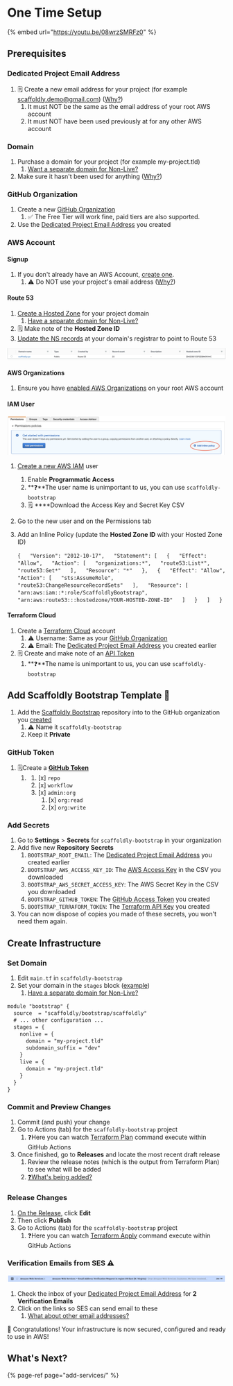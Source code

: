 # One Time Setup

{% embed url="https://youtu.be/08wrzSMRFz0" %}

## Prerequisites

### Dedicated Project Email Address

1. 🗒️ Create a new email address for your project \(for example scaffoldly.demo@gmail.com\) \([Why?](../faqs.md#why-do-i-need-a-dedicated-email-for-my-project)\)
   1. It must NOT be the same as the email address of your root AWS account
   2. It must NOT have been used previously at for any other AWS account

### Domain

1. Purchase a domain for your project \(for example my-project.tld\)
   1. [Want a separate domain for Non-Live?](../infrastructure/alternate-domain-for-non-live.md)
2. Make sure it hasn't been used for anything \([Why?](../infrastructure/using-an-existing-domain.md)\)

### GitHub Organization

1. Create a new [GitHub Organization](https://github.com/account/organizations/new)
   1. ✅ The Free Tier will work fine, paid tiers are also supported.
2. Use the [Dedicated Project Email Address](one-time-setup.md#dedicated-email) you created

### AWS Account

#### Signup

1. If you don't already have an AWS Account, [create one](https://aws.amazon.com).
   1. ⚠️ Do NOT use your project's email address \([Why?](../faqs.md#why-do-i-need-a-dedicated-email-for-my-project)\)

#### Route 53

1. [Create a Hosted Zone](https://docs.aws.amazon.com/Route53/latest/DeveloperGuide/CreatingHostedZone.html) for your project domain
   1. [Have a separate domain for Non-Live?](../infrastructure/alternate-domain-for-non-live.md)
2. 🗒️ Make note of the **Hosted Zone ID**
3. [Update the NS records](https://docs.aws.amazon.com/Route53/latest/DeveloperGuide/MigratingDNS.html) at your domain's registrar to point to Route 53

![](../.gitbook/assets/screen-shot-2021-06-23-at-9.29.39-am.png)

#### **AWS Organizations**

1. Ensure you have [enabled AWS Organizations](https://aws.amazon.com/premiumsupport/knowledge-center/get-started-organizations/) on your root AWS account

#### IAM User

![](../.gitbook/assets/screen-shot-2021-06-23-at-10.31.03-am%20%281%29.png)

1. [Create a new AWS IAM](https://docs.aws.amazon.com/IAM/latest/UserGuide/id_users_create.html#id_users_create_console) user
   1. Enable **Programmatic Access**
   2. **❓**The user name is unimportant to us, you can use `scaffoldly-bootstrap`  
   3. 🗒️ ****Download the Access Key and Secret Key CSV
2. Go to the new user and on the Permissions tab
3. Add an Inline Policy \(update the **Hosted Zone ID** with your Hosted Zone ID\)

   `{  
     "Version": "2012-10-17",  
     "Statement": [  
       {  
         "Effect": "Allow",  
         "Action": [  
           "organizations:*",  
           "route53:List*",  
           "route53:Get*"  
         ],  
         "Resource": "*"  
       },  
       {  
         "Effect": "Allow",  
         "Action": [  
           "sts:AssumeRole",  
           "route53:ChangeResourceRecordSets"  
         ],  
         "Resource": [  
           "arn:aws:iam::*:role/ScaffoldlyBootstrap",  
           "arn:aws:route53:::hostedzone/YOUR-HOSTED-ZONE-ID"  
         ]  
       }  
     ]  
   }`

#### Terraform Cloud

1. Create a [Terraform Cloud](https://app.terraform.io/signup/account) account
   1. ⚠️ Username: Same as your [GitHub Organization](one-time-setup.md#github-organization)
   2. ⚠️ Email: The [Dedicated Project Email Address](one-time-setup.md#dedicated-project-email-address) you created earlier
2. 🗒️ Create and make note of an [API Token](https://app.terraform.io/app/settings/tokens)
   1. **❓**The name is unimportant to us, you can use `scaffoldly-bootstrap` 

## Add Scaffoldly Bootstrap Template 🙌 

1. Add the [Scaffoldly Bootstrap](https://github.com/scaffoldly/bootstrap-template/generate) repository into to the GitHub organization you [created](../getting-started/prerequisites.md)
   1. ⚠️ Name it `scaffoldly-bootstrap`
   2. Keep it **Private**

### GitHub Token

1. 🗒Create a [**GitHub Token**](https://github.com/settings/tokens/new)
   1. 1. [x] `repo`
      2. [x] `workflow`
      3. [x] `admin:org`
         1. [x] `org:read`
         2. [x] `org:write`

### **Add Secrets**

1. Go to **Settings** &gt; **Secrets** for `scaffoldly-bootstrap` in your organization
2. Add five new **Repository** **Secrets**
   1. `BOOTSTRAP_ROOT_EMAIL`: The [Dedicated Project Email Address](one-time-setup.md#dedicated-project-email-address) you created earlier
   2. `BOOTSTRAP_AWS_ACCESS_KEY_ID`: The [AWS Access Key](one-time-setup.md#iam-user) in the CSV you downloaded
   3. `BOOTSTRAP_AWS_SECRET_ACCESS_KEY`: The AWS Secret Key in the CSV you downloaded
   4. `BOOTSTRAP_GITHUB_TOKEN`: The [GitHub Access Token](one-time-setup.md#github-token) you created
   5. `BOOTSTRAP_TERRAFORM_TOKEN`: The [Terraform API Key](one-time-setup.md#terraform-cloud) you created
3. You can now dispose of copies you made of these secrets, you won't need them again.

## Create Infrastructure

### Set Domain

1. Edit `main.tf` in `scaffoldly-bootstrap`
2. Set your domain in the `stages` block \([example](https://github.com/scaffoldly-demo/scaffoldly-bootstrap/blob/76206b8a41af9e2a58c0eba3c987f3f65ab46ea3/main.tf#L20-L28)\)
   1. [Have a separate domain for Non-Live?](../infrastructure/alternate-domain-for-non-live.md)

```text
module "bootstrap" {
  source  = "scaffoldly/bootstrap/scaffoldly"
  # ... other configuration ...
  stages = {
    nonlive = {
      domain = "my-project.tld"
      subdomain_suffix = "dev"
    }
    live = {
      domain = "my-project.tld"
    }
  }
}
```

### Commit and Preview Changes

1. Commit \(and push\) your change
2. Go to Actions \(tab\) for the `scaffoldly-bootstrap` project
   1. ❓Here you can watch [Terraform Plan](https://www.terraform.io/docs/cli/commands/plan.html) command execute within GitHub Actions
3. Once finished, go to **Releases** and locate the most recent draft release
   1. Review the release notes \(which is the output from Terraform Plan\) to see what will be added
   2. [❓What's being added?](https://github.com/scaffoldly/terraform-scaffoldly-bootstrap/blob/main/README.md)

### Release Changes

1. [On the Release](one-time-setup.md#commit-and-preview-changes), click **Edit**
2. Then click **Publish**
3. Go to Actions \(tab\) for the `scaffoldly-bootstrap` project
   1. ❓Here you can watch [Terraform Apply](https://www.terraform.io/docs/cli/commands/apply.html) command execute within GitHub Actions

### Verification Emails from SES ⚠️

![](../.gitbook/assets/screen-shot-2021-06-23-at-11.59.37-am.png)

1. Check the inbox of your [Dedicated Project Email Address](one-time-setup.md#dedicated-project-email-address) for **2 Verification Emails**
2. Click on the links so SES can send email to these
   1. [What about other email addresses?](../faqs.md#ses-cant-send-email-why)

👏 Congratulations! Your infrastructure is now secured, configured and ready to use in AWS!

## What's Next?

{% page-ref page="add-services/" %}





